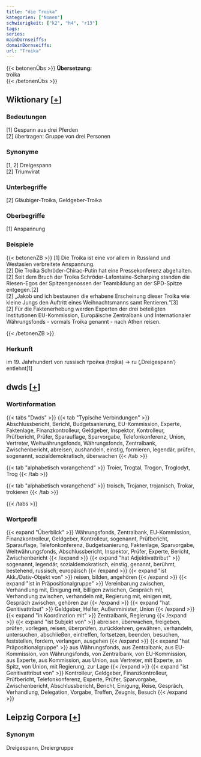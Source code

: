 ```yaml
---
title: "die Troika"
kategorien: ["Nomen"]
schwierigkeit: ["k2", "h4", "r13"]
tags:
series:
mainDornseiffs:
domainDornseiffs:
url: "Troika"
---
```


{{< betonenÜbs >}}
**Übersetzung:**  
troika  
{{< /betonenÜbs >}}

## Wiktionary [[+](https://de.wiktionary.org/wiki/Troika)]

### Bedeutungen
[1] Gespann aus drei Pferden  
[2] übertragen: Gruppe von drei Personen  

### Synonyme
[1, 2] Dreigespann  
[2] Triumvirat  

### Unterbegriffe
[2] Gläubiger-Troika, Geldgeber-Troika  

### Oberbegriffe
[1] Anspannung  

### Beispiele
{{< betonenZB >}}
[1] Die Troika ist eine vor allem in Russland und Westasien verbreitete Anspannung.  
[2] Die Troika Schröder-Chirac-Putin hat eine Pressekonferenz abgehalten.  
[2] Seit dem Bruch der Troika Schröder-Lafontaine-Scharping standen die Riesen-Egos der Spitzengenossen der Teambildung an der SPD-Spitze entgegen.[2]  
[2] „Jakob und ich bestaunen die erhabene Erscheinung dieser Troika wie kleine Jungs den Auftritt eines Weihnachtsmanns samt Rentieren.“[3]  
[2] Für die Faktenerhebung werden Experten der drei beteiligten Institutionen EU-Kommission, Europäische Zentralbank und Internationaler Währungsfonds - vormals Troika genannt - nach Athen reisen.  

{{< /betonenZB >}}
### Herkunft
im 19. Jahrhundert von russisch тройка (trojka) → ru (‚Dreigespann‘) entlehnt[1]  



## dwds [[+](https://www.dwds.de/wb/Troika)]

### Wortinformation
{{< tabs "Dwds" >}}
{{< tab "Typische Verbindungen" >}}
Abschlussbericht, Bericht, Budgetsanierung, EU-Kommission, Experte, Faktenlage, Finanzkontrolleur, Geldgeber, Inspektor, Kontrolleur, Prüfbericht, Prüfer, Sparauflage, Sparvorgabe, Telefonkonferenz, Union, Vertreter, Weltwährungsfonds, Währungsfonds, Zentralbank, Zwischenbericht, abreisen, aushandeln, einstig, formieren, legendär, prüfen, sogenannt, sozialdemokratisch, überwachen
{{< /tab >}}

{{< tab "alphabetisch vorangehend" >}}
Troier, Trogtal, Trogon, Troglodyt, Trog
{{< /tab >}}

{{< tab "alphabetisch vorangehend" >}}
troisch, Trojaner, trojanisch, Trokar, trokieren
{{< /tab >}}

{{< /tabs >}}

### Wortprofil
{{< expand "Überblick" >}} Währungsfonds, Zentralbank, EU-Kommission, Finanzkontrolleur, Geldgeber, Kontrolleur, sogenannt, Prüfbericht, Sparauflage, Telefonkonferenz, Budgetsanierung, Faktenlage, Sparvorgabe, Weltwährungsfonds, Abschlussbericht, Inspektor, Prüfer, Experte, Bericht, Zwischenbericht {{< /expand >}}
{{< expand "hat Adjektivattribut" >}} sogenannt, legendär, sozialdemokratisch, einstig, genannt, berühmt, bestehend, russisch, europäisch {{< /expand >}}
{{< expand "ist Akk./Dativ-Objekt von" >}} reisen, bilden, angehören {{< /expand >}}
{{< expand "ist in Präpositionalgruppe" >}} Vereinbarung zwischen, Verhandlung mit, Einigung mit, billigen zwischen, Gespräch mit, Verhandlung zwischen, verhandeln mit, Regierung mit, einigen mit, Gespräch zwischen, gehören zur {{< /expand >}}
{{< expand "hat Genitivattribut" >}} Geldgeber, Helfer, Außenminister, Union {{< /expand >}}
{{< expand "in Koordination mit" >}} Zentralbank, Regierung {{< /expand >}}
{{< expand "ist Subjekt von" >}} abreisen, überwachen, freigeben, prüfen, vorlegen, reisen, überprüfen, zurückkehren, gewähren, verhandeln, untersuchen, abschließen, eintreffen, fortsetzen, beenden, besuchen, feststellen, fordern, verlangen, ausgehen {{< /expand >}}
{{< expand "hat Präpositionalgruppe" >}} aus Währungsfonds, aus Zentralbank, aus EU-Kommission, von Währungsfonds, von Zentralbank, von EU-Kommission, aus Experte, aus Kommission, aus Union, aus Vertreter, mit Experte, an Spitz, von Union, mit Regierung, zur Lage {{< /expand >}}
{{< expand "ist Genitivattribut von" >}} Kontrolleur, Geldgeber, Finanzkontrolleur, Prüfbericht, Telefonkonferenz, Experte, Prüfer, Sparvorgabe, Zwischenbericht, Abschlussbericht, Bericht, Einigung, Reise, Gespräch, Verhandlung, Delegation, Vorgabe, Treffen, Zeugnis, Besuch {{< /expand >}}

## Leipzig Corpora [[+](https://corpora.uni-leipzig.de/en/res?word=Troika&corpusId=deu_newscrawl-public_2018)]


### Synonym
Dreigespann, Dreiergruppe

